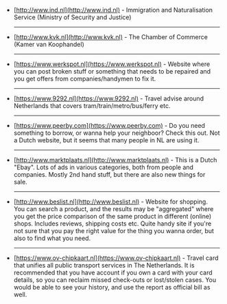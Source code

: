 * [http://www.ind.nl](http://www.ind.nl) - Immigration and Naturalisation Service (Ministry of Security and Justice)
<br><hr>
* [http://www.kvk.nl](http://www.kvk.nl) - The Chamber of Commerce (Kamer van Koophandel)
<br><hr>
* [https://www.werkspot.nl](https://www.werkspot.nl) - Website where you can post broken stuff or something that needs to be repaired and you get offers from companies/handymen to fix it.
<br><hr>
* [https://www.9292.nl](https://www.9292.nl) - Travel advise around Netherlands that covers tram/train/metro/bus/ferry etc.
<br><hr>
* [https://www.peerby.com](https://www.peerby.com) - Do you need something to borrow, or wanna help your neighboor? Check this out. Not a Dutch website, but it seems that many people in NL are using it.
<br><hr>
* [http://www.marktplaats.nl](http://www.marktplaats.nl) - This is a Dutch "Ebay". Lots of ads in various categories, both from people and companies. Mostly 2nd hand stuff, but there are also new things for sale. 
<br><hr>
* [http://www.beslist.nl](http://www.beslist.nl) - Website for shopping. You can search a product, and the results may be "aggregated" where you get the price comparison of the same product in different (online) shops. Includes reviews, shipping costs etc. Quite handy site if you're not sure that you pay the right value for the thing you wanna order, but also to find what you need.
<br><hr>
* [https://www.ov-chipkaart.nl](https://www.ov-chipkaart.nl) - Travel card that unifies all public transport services in The Netherlands. It is recommended that you have account if you own a card with your card details, so you can reclaim missed check-outs or lost/stolen cases. You would be able to see your history, and use the report as official bill as well.
